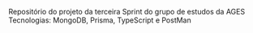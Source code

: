 Repositório do projeto da terceira Sprint do grupo de estudos da AGES 
Tecnologias: MongoDB, Prisma, TypeScript e PostMan
